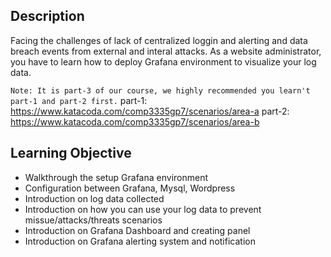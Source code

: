 ## Description
Facing the challenges of lack of centralized loggin and alerting and data breach events from external and interal attacks.
As a website administrator, you have to learn how to deploy Grafana environment to visualize your log data.

`Note: It is part-3 of our course, we highly recommended you learn't part-1 and part-2 first.`
part-1: https://www.katacoda.com/comp3335gp7/scenarios/area-a
part-2: https://www.katacoda.com/comp3335gp7/scenarios/area-b

## Learning Objective
- Walkthrough the setup Grafana environment
- Configuration between Grafana, Mysql, Wordpress
- Introduction on log data collected
- Introduction on how you can use your log data to prevent missue/attacks/threats scenarios
- Introduction on Grafana Dashboard and creating panel
- Introduction on Grafana alerting system and notification
